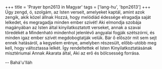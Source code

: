 +++
title = 'Prayer bpn2613 in Magyar'
tags = ['lang-hu', 'bpn2613']
+++
Úgy zengd, ó, szolgám, az Isten verseit,
amelyeket kaptál,
amint azok zengik,
akik közel állnak Hozzá,
hogy melódiád édessége
elragadja saját lelkedet,
és megragadja minden ember szívét!
Aki elmondja szobája magányában
az Isten által kinyilatkoztatott verseket,
annak a szavai töredékét a Mindenható
mindenhol jelenlévő angyalai fogják szétszórni,
és minden igaz ember szívét
megdobogtatják velük.
Bár ő először mit sem sejt ennek hatásáról,
a kegyelem erénye, amelyben részesült,
előbb-utóbb meg kell,
hogy változtassa lelkét.
Így rendeltettek el Isten Kinyilatkoztatásának
misztériumai Annak Akarata által,
Aki az erő és bölcsesség forrása.

-- Bahá'u'lláh
